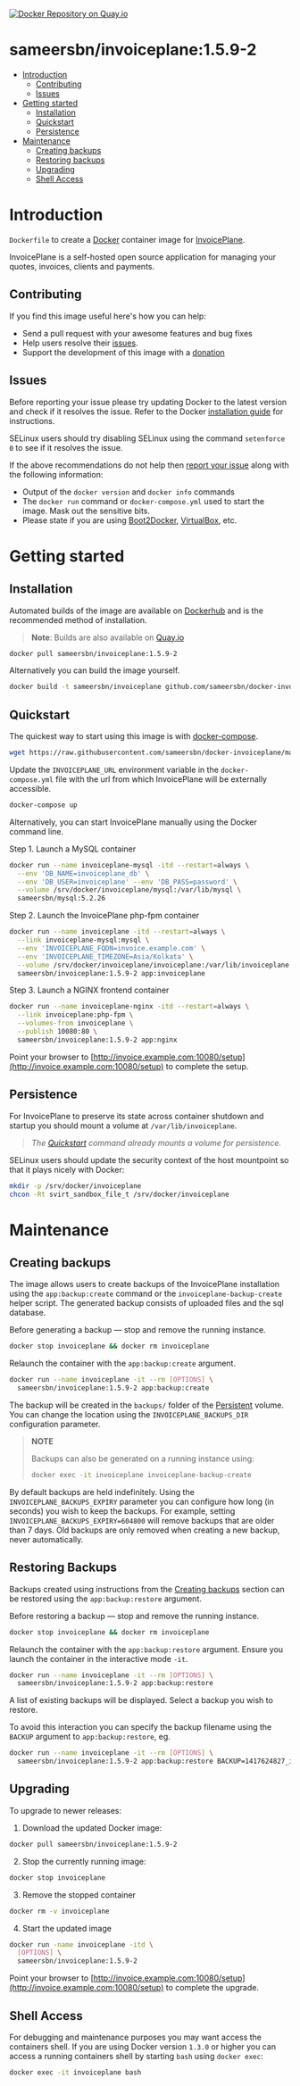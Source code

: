 [![Docker Repository on Quay.io](https://quay.io/repository/sameersbn/invoiceplane/status "Docker Repository on Quay.io")](https://quay.io/repository/sameersbn/invoiceplane)

# sameersbn/invoiceplane:1.5.9-2

- [Introduction](#introduction)
  - [Contributing](#contributing)
  - [Issues](#issues)
- [Getting started](#getting-started)
  - [Installation](#installation)
  - [Quickstart](#quickstart)
  - [Persistence](#persistence)
- [Maintenance](#maintenance)
  - [Creating backups](#creating-backups)
  - [Restoring backups](#restoring-backups)
  - [Upgrading](#upgrading)
  - [Shell Access](#shell-access)

# Introduction

`Dockerfile` to create a [Docker](https://www.docker.com/) container image for [InvoicePlane](https://invoiceplane.com/).

InvoicePlane is a self-hosted open source application for managing your quotes, invoices, clients and payments.

## Contributing

If you find this image useful here's how you can help:

- Send a pull request with your awesome features and bug fixes
- Help users resolve their [issues](../../issues?q=is%3Aopen+is%3Aissue).
- Support the development of this image with a [donation](http://www.damagehead.com/donate/)

## Issues

Before reporting your issue please try updating Docker to the latest version and check if it resolves the issue. Refer to the Docker [installation guide](https://docs.docker.com/installation) for instructions.

SELinux users should try disabling SELinux using the command `setenforce 0` to see if it resolves the issue.

If the above recommendations do not help then [report your issue](../../issues/new) along with the following information:

- Output of the `docker version` and `docker info` commands
- The `docker run` command or `docker-compose.yml` used to start the image. Mask out the sensitive bits.
- Please state if you are using [Boot2Docker](http://www.boot2docker.io), [VirtualBox](https://www.virtualbox.org), etc.

# Getting started

## Installation

Automated builds of the image are available on [Dockerhub](https://hub.docker.com/r/sameersbn/invoiceplane) and is the recommended method of installation.

> **Note**: Builds are also available on [Quay.io](https://quay.io/repository/sameersbn/invoiceplane)

```bash
docker pull sameersbn/invoiceplane:1.5.9-2
```

Alternatively you can build the image yourself.

```bash
docker build -t sameersbn/invoiceplane github.com/sameersbn/docker-invoiceplane
```

## Quickstart

The quickest way to start using this image is with [docker-compose](https://docs.docker.com/compose/).

```bash
wget https://raw.githubusercontent.com/sameersbn/docker-invoiceplane/master/docker-compose.yml
```

Update the `INVOICEPLANE_URL` environment variable in the `docker-compose.yml` file with the url from which InvoicePlane will be externally accessible.

```bash
docker-compose up
```

Alternatively, you can start InvoicePlane manually using the Docker command line.

Step 1. Launch a MySQL container

```bash
docker run --name invoiceplane-mysql -itd --restart=always \
  --env 'DB_NAME=invoiceplane_db' \
  --env 'DB_USER=invoiceplane' --env 'DB_PASS=password' \
  --volume /srv/docker/invoiceplane/mysql:/var/lib/mysql \
  sameersbn/mysql:5.2.26
```

Step 2. Launch the InvoicePlane php-fpm container

```bash
docker run --name invoiceplane -itd --restart=always \
  --link invoiceplane-mysql:mysql \
  --env 'INVOICEPLANE_FQDN=invoice.example.com' \
  --env 'INVOICEPLANE_TIMEZONE=Asia/Kolkata' \
  --volume /srv/docker/invoiceplane/invoiceplane:/var/lib/invoiceplane \
  sameersbn/invoiceplane:1.5.9-2 app:invoiceplane
```

Step 3. Launch a NGINX frontend container

```bash
docker run --name invoiceplane-nginx -itd --restart=always \
  --link invoiceplane:php-fpm \
  --volumes-from invoiceplane \
  --publish 10080:80 \
  sameersbn/invoiceplane:1.5.9-2 app:nginx
```

Point your browser to [http://invoice.example.com:10080/setup](http://invoice.example.com:10080/setup) to complete the setup.

## Persistence

For InvoicePlane to preserve its state across container shutdown and startup you should mount a volume at `/var/lib/invoiceplane`.

> *The [Quickstart](#quickstart) command already mounts a volume for persistence.*

SELinux users should update the security context of the host mountpoint so that it plays nicely with Docker:

```bash
mkdir -p /srv/docker/invoiceplane
chcon -Rt svirt_sandbox_file_t /srv/docker/invoiceplane
```

# Maintenance

## Creating backups

The image allows users to create backups of the InvoicePlane installation using the `app:backup:create` command or the `invoiceplane-backup-create` helper script. The generated backup consists of uploaded files and the sql database.

Before generating a backup — stop and remove the running instance.

```bash
docker stop invoiceplane && docker rm invoiceplane
```

Relaunch the container with the `app:backup:create` argument.

```bash
docker run --name invoiceplane -it --rm [OPTIONS] \
  sameersbn/invoiceplane:1.5.9-2 app:backup:create
```

The backup will be created in the `backups/` folder of the [Persistent](#persistence) volume. You can change the location using the `INVOICEPLANE_BACKUPS_DIR` configuration parameter.

> **NOTE**
>
> Backups can also be generated on a running instance using:
>
>  ```bash
>  docker exec -it invoiceplane invoiceplane-backup-create
>  ```

By default backups are held indefinitely. Using the `INVOICEPLANE_BACKUPS_EXPIRY` parameter you can configure how long (in seconds) you wish to keep the backups. For example, setting `INVOICEPLANE_BACKUPS_EXPIRY=604800` will remove backups that are older than 7 days. Old backups are only removed when creating a new backup, never automatically.

## Restoring Backups

Backups created using instructions from the [Creating backups](#creating-backups) section can be restored using the `app:backup:restore` argument.

Before restoring a backup — stop and remove the running instance.

```bash
docker stop invoiceplane && docker rm invoiceplane
```

Relaunch the container with the `app:backup:restore` argument. Ensure you launch the container in the interactive mode `-it`.

```bash
docker run --name invoiceplane -it --rm [OPTIONS] \
  sameersbn/invoiceplane:1.5.9-2 app:backup:restore
```

A list of existing backups will be displayed. Select a backup you wish to restore.

To avoid this interaction you can specify the backup filename using the `BACKUP` argument to `app:backup:restore`, eg.

```bash
docker run --name invoiceplane -it --rm [OPTIONS] \
  sameersbn/invoiceplane:1.5.9-2 app:backup:restore BACKUP=1417624827_invoiceplane_backup.tar
```

## Upgrading

To upgrade to newer releases:

  1. Download the updated Docker image:

  ```bash
  docker pull sameersbn/invoiceplane:1.5.9-2
  ```

  2. Stop the currently running image:

  ```bash
  docker stop invoiceplane
  ```

  3. Remove the stopped container

  ```bash
  docker rm -v invoiceplane
  ```

  4. Start the updated image

  ```bash
  docker run -name invoiceplane -itd \
    [OPTIONS] \
    sameersbn/invoiceplane:1.5.9-2
  ```

Point your browser to [http://invoice.example.com:10080/setup](http://invoice.example.com:10080/setup) to complete the upgrade.

## Shell Access

For debugging and maintenance purposes you may want access the containers shell. If you are using Docker version `1.3.0` or higher you can access a running containers shell by starting `bash` using `docker exec`:

```bash
docker exec -it invoiceplane bash
```

